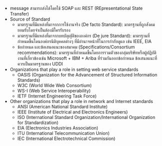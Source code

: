 - message สามารถส่งได้โดยใช้ SOAP และ REST (REpresentational State Transfer)
- Source of Standard
	- มาตรฐานที่มีแหล่งที่มาจากการใช้งานจริง (De facto Standard): มาตรฐานที่ถูกสังคมยอมรับโดยจำเป็นต้องมีใครรับรอง
	- มาตรฐานที่มีแหล่งที่มาจากบทบัญญัติขององค์กร (De jure Standard): มาตรฐานที่กำหนดขึ้นโดนองค์กรนิติบุคคลต่างๆ ที่มีอำนาจหน้าที่ในการกำกับดูแล เช่น IEEE, EIA
	- ข้อกำหนด และข้อเสนอแนะของสมาคม (Specifications/Consortium recommendations): มาตรฐานที่กำหนดขึ้นโดยการรวมตัวของกลุ่มบริษัทหรือผู้ปฏิบัติงานที่เกี่ยวข้องเช่น Microsoft + IBM + Ariba ที่ร่วมกันออกข้อกำหนด ข้อเสนอแนะที่ควรเป็นมาตรฐานของ UDDI
- Organizations that play a role in setting web service standards
	- OASIS (Organization for the Advancement of Structured Information Standards)
	- W3C (World Wide Web Consortium)
	- WS-I (Web Service Interoperability)
	- IETF (Internet Engineering Task Force)
- Other organizations that play a role in network and Internet standards
	- ANSI (American National Standard Institute)
	- IEEE (Institute of Electrical and Electronics Engineers)
	- ISO (International Standard Organization/International Organization for Standardization)
	- EIA (Electronics Industries Association)
	- ITU (International Telecommunication Union)
	- IEC (International Electrotechnical Commission)